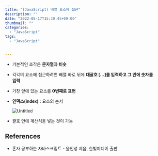 ```yaml
---
title: "[JavaScript] 배열 요소에 접근"
description: ""
date: "2022-05-17T15:30:45+09:00"
thumbnail: ""
categories:
  - "JavaScript"
tags:
  - "JavaScript"
 

---
```

<!--more-->

- 기본적인 조작은 **문자열과 비슷**
- 각각의 요소에 접근하려면 배열 바로 뒤에 **대괄호 […]를 입력하고 그 안에 숫자를 입력**
- 가장 앞에 있는 요소를 **0번째로 표현**
- **인덱스(index)** : 요소의 순서
    
    ![Untitled](/images/lang_javascript/study/JavaScript_배열_요소에_접근/Untitled.png)
    

- 괄호 안에 계산식을 넣는 것이 가능

## References

- 혼자 공부하는 자바스크립트 - 윤인성 지음, 한빛미디어 출판